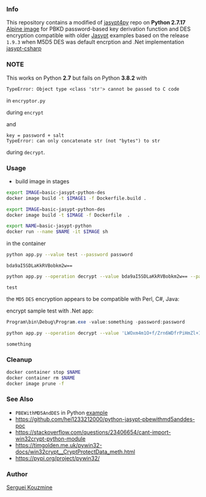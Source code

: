 ### Info

This repository contains a modified of [jasypt4py](https://github.com/fareliner/jasypt4py/tree/master/jasypt4py) repo on __Python 2.7.17__ [Alpine image](https://hub.docker.com/layers/library/python/2.7.17-alpine/images/sha256-9498bbbbf0bc567b2b729853f0a1eaac025401d1a089ee96cd237f58da2e7400)
for PBKD password-based key derivation function and DES encryption compatible with older [Jasypt](http://www.jasypt.org) examples based on the release `1.9.3` when M5D5 DES was default encrption
and .Net implementation [jasypt-csharp](https://github.com/sergueik/powershell_samples/tree/master/csharp/jasypt-csharp)

### NOTE 
This works on Python __2.7__ but fails on Python __3.8.2__ with 
```text
TypeError: Object type <class 'str'> cannot be passed to C code
```
in `encryptor.py`

during `encrypt`

and 
```text
key = password + salt
TypeError: can only concatenate str (not "bytes") to str
```
during `decrypt`.
### Usage

* build image in stages
```sh
export IMAGE=basic-jasypt-python-des
docker image build -t $IMAGE1 -f Dockerfile.build .
```

```sh
export IMAGE=basic-jasypt-python-des
docker image build -t $IMAGE -f Dockerfile  .
```
```sh
export NAME=basic-jasypt-python
docker run --name $NAME -it $IMAGE sh
```

in the container

```sh
python app.py --value test --password password
```
```text
bda9aI5SDLaKkRVBobkm2w==
```
```sh
python app.py --operation decrypt --value bda9aI5SDLaKkRVBobkm2w== --password password
```
```text
test
```
the `MD5` `DES` encryption appears to be compatible with Perl, C#, Java: 

encrypt sample test with .Net app:
```powershell
Program\bin\Debug\Program.exe -value:something -password:password
```


```sh
python app.py --operation decrypt --value 'LWOxm4m1O+f/Zrn6WDfrPiHmZl+IugiE' --password password
```
```text
something
```
### Cleanup
```sh
docker container stop $NAME
docker container rm $NAME
docker image prune -f
```
### See Also 
  * `PBEWithMD5AndDES` in Python [example](https://github.com/lemonprogis/python-jasypt)
  * https://github.com/hei1233212000/python-jasypt-pbewithmd5anddes-poc
  * https://stackoverflow.com/questions/23406654/cant-import-win32crypt-python-module
  * https://timgolden.me.uk/pywin32-docs/win32crypt__CryptProtectData_meth.html
  * https://pypi.org/project/pywin32/

### Author
[Serguei Kouzmine](kouzmine_serguei@yahoo.com)
